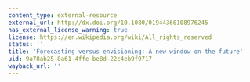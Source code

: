 ```yaml
---
content_type: external-resource
external_url: http://dx.doi.org/10.1080/01944360108976245
has_external_license_warning: true
license: https://en.wikipedia.org/wiki/All_rights_reserved
status: ''
title: 'Forecasting versus envisioning: A new window on the future'
uid: 9a78ab25-8a61-4ffe-be8d-22c4eb9f9717
wayback_url: ''
---
```

